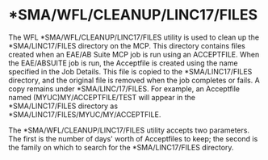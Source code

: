# *SMA/WFL/CLEANUP/LINC17/FILES

The WFL \*SMA/WFL/CLEANUP/LINC17/FILES utility is used to clean up the \*SMA/LINC17/FILES directory on the MCP. This directory contains files created when an EAE/AB Suite MCP job is run using an ACCEPTFILE. When the EAE/ABSUITE job is run, the Acceptfile is created using the name specified in the Job Details. This file is copied to the *SMA/LINC17/FILES directory, and the original file is removed when the job completes or fails. A copy remains under \*SMA/LINC/17/FILES. For example, an Acceptfile named (MYUC)MY/ACCEPTFILE/TEST will appear in the \*SMA/LINC17/FILES directory as \*SMA/LINC17/FILES/MYUC/MY/ACCEPTFILE.
 
The \*SMA/WFL/CLEANUP/LINC17/FILES utility accepts two parameters. The first is the number of days' worth of Acceptfiles to keep; the second is the family on which to search for the \*SMA/LINC17/FILES directory.

